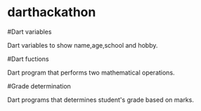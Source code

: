 # darthackathon

#Dart variables

Dart variables to show name,age,school and hobby.

#Dart fuctions

Dart program that performs two mathematical operations.

#Grade determination

Dart programs that determines student's grade based on marks.
